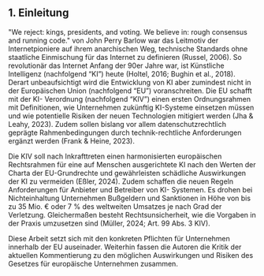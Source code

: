 ## 1. Einleitung
	 
"We reject: kings, presidents, and voting. We believe in: rough consensus and running code." von John Perry Barlow war das Leitmotiv der Internetpioniere auf ihrem anarchischen Weg, technische Standards ohne staatliche Einmischung für das Internet zu definieren (Russel, 2006). So revolutionär das Internet Anfang der 90er Jahre war, ist Künstliche Intelligenz (nachfolgend “KI”) heute (Holtel, 2016; Bughin et al., 2018). Derart unbeaufsichtigt wird die Entwicklung von KI aber zumindest nicht in der Europäischen Union (nachfolgend “EU”) voranschreiten. Die EU schafft mit der KI- Verordnung (nachfolgend “KIV”) einen ersten Ordnungsrahmen mit Definitionen, wie Unternehmen zukünftig KI-Systeme einsetzen müssen und wie potentielle Risiken der neuen Technologien mitigiert werden (Jha & Leahy, 2023). Zudem sollen bislang vor allem datenschutzrechtlich geprägte Rahmenbedingungen durch technik-rechtliche Anforderungen ergänzt werden (Frank & Heine, 2023).

Die KIV soll nach Inkrafttreten einen harmonisierten europäischen Rechtsrahmen für eine auf Menschen ausgerichtete KI nach den Werten der Charta der EU-Grundrechte und gewährleisten schädliche Auswirkungen der KI zu vermeiden (Eßler, 2024). Zudem schaffen die neuen Regeln Anforderungen für Anbieter und Betreiber von KI- Systemen. Es drohen bei Nichteinhaltung Unternehmen Bußgeldern und Sanktionen in Höhe von bis zu 35 Mio. € oder 7 % des weltweiten Umsatzes je nach Grad der Verletzung. Gleichermaßen besteht Rechtsunsicherheit, wie die Vorgaben in der Praxis umzusetzen sind (Müller, 2024; Art. 99 Abs. 3 KIV).

Diese Arbeit setzt sich mit den konkreten Pflichten für Unternehmen innerhalb der EU auseinader. Weiterhin fassen die Autoren die  Kritik der aktuellen Kommentierung zu den möglichen Auswirkungen und
Risiken des Gesetzes für europäische Unternehmen zusammen.